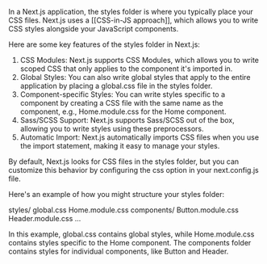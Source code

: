 In a Next.js application, the styles folder is where you typically place your CSS files. Next.js uses a [[CSS-in-JS approach]], which allows you to write CSS styles alongside your JavaScript components.

Here are some key features of the styles folder in Next.js:

1. CSS Modules: Next.js supports CSS Modules, which allows you to write scoped CSS that only applies to the component it's imported in.
2. Global Styles: You can also write global styles that apply to the entire application by placing a global.css file in the styles folder.
3. Component-specific Styles: You can write styles specific to a component by creating a CSS file with the same name as the component, e.g., Home.module.css for the Home component.
4. Sass/SCSS Support: Next.js supports Sass/SCSS out of the box, allowing you to write styles using these preprocessors.
5. Automatic Import: Next.js automatically imports CSS files when you use the import statement, making it easy to manage your styles.

By default, Next.js looks for CSS files in the styles folder, but you can customize this behavior by configuring the css option in your next.config.js file.

Here's an example of how you might structure your styles folder:

styles/
global.css
Home.module.css
components/
Button.module.css
Header.module.css
...

In this example, global.css contains global styles, while Home.module.css contains styles specific to the Home component. The components folder contains styles for individual components, like Button and Header.